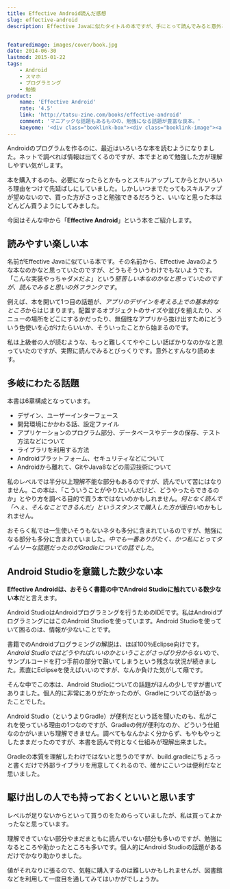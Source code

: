 ```yaml
---
title: Effective Android読んだ感想
slug: effective-android
description: Effective Javaに似たタイトルの本ですが、手にとって読んでみると意外とフランクな感じの面白い本でした。内容の難易度が平易なものから極端に難解なものまでいろいろですが、個人的にGradle関連の話題が非常に勉強になりました。


featuredimage: images/cover/book.jpg
date: 2014-06-30
lastmod: 2015-01-22
tags: 
    - Android
    - スマホ
    - プログラミング
    - 勉強
product:
    name: 'Effective Android'
    rate: '4.5'
    link: 'http://tatsu-zine.com/books/effective-android'
    comment: 'マニアックな話題もあるものの、勉強になる話題が豊富な良本。'
    kaeyome: '<div class="booklink-box"><div class="booklink-image"><a href="http://www.amazon.co.jp/exec/obidos/asin/4844335340/illusionspace-22/" rel="nofollow" target="_blank"><img src="https://ecx.images-amazon.com/images/I/41CE7ad4jUL._SL160_.jpg" style="border: none;" /></a></div><div class="booklink-info"><div class="booklink-name"><a href="http://www.amazon.co.jp/exec/obidos/asin/4844335340/illusionspace-22/" rel="nofollow" target="_blank">Effective Android</a><div class="booklink-powered-date">posted with <a href="http://yomereba.com" rel="nofollow" target="_blank">ヨメレバ</a></div></div><div class="booklink-detail">TechBooster,小太刀御禄,出村成和,重田大助,西岡靖代,宮川大輔,柏本和俊,あんざいゆき,八木俊広,木村尭海,小林慎治,有山圭二,中西良明,わかめ まさひろ,新井祐一,桝井草介,久郷達也,寺園聖文,shige0501,山下智樹,前田章博,秋葉ちひろ,末広尚義,中澤慧,日高正博,塚田翔也,井形圭介,中川幸哉,山崎誠,山下武志,なまそで,橋爪香織,さとうかずのり,l_b__ インプレスジャパン 2014-01-17    </div><div class="booklink-link2"><div class="shoplinkamazon"><a href="http://www.amazon.co.jp/exec/obidos/asin/4844335340/illusionspace-22/" rel="nofollow" target="_blank" title="アマゾン" >Amazonで購入</a></div><div class="shoplinkrakuten"><a href="http://hb.afl.rakuten.co.jp/hgc/11acbc01.369b1bf6.11acbc02.cabf9fe9/?pc=http%3A%2F%2Fbooks.rakuten.co.jp%2Frb%2F12618244%2F%3Fscid%3Daf_ich_link_urltxt%26m%3Dhttp%3A%2F%2Fm.rakuten.co.jp%2Fev%2Fbook%2F" rel="nofollow" target="_blank" title="楽天ブックス" >楽天ブックスで購入</a></div></div></div><div class="booklink-footer"></div></div>'
---
```


Androidのプログラムを作るのに、最近はいろいろな本を読むようになりました。ネットで調べれば情報は出てくるのですが、本でまとめて勉強した方が理解しやすい気がします。

本を購入するのも、必要になったらとかもっとスキルアップしてからとかいろいろ理由をつけて先延ばしにしていました。しかしいつまでたってもスキルアップが望めないので、買った方がさっさと勉強できるだろうと、いいなと思った本はどんどん買うようにしてみました。

今回はそんな中から「<strong>Effective Android</strong>」という本をご紹介します。


## 読みやすい楽しい本


名前がEffective Javaに似ている本です。その名前から、Effective Javaのような本なのかなと思っていたのですが、どうもそういうわけでもないようです。「こんな実装やっちゃダメだよ」という<em>堅苦しい本なのかなと思っていたのですが、読んでみると思いの外フランクです</em>。

例えば、本を開いて1つ目の話題が、<em>アプリのデザインを考える上での基本的なところ</em>からはじまります。配置するオブジェクトのサイズや並びを揃えたり、メニューの場所をどこにするかだったり、無個性なアプリから抜け出すためにどういう色使いを心がけたらいいか、そういったことから始まるのです。

私は上級者の人が読むような、もっと難しくてややこしい話ばかりなのかなと思っていたのですが、実際に読んでみるとびっくりです。意外とすんなり読めます。


## 多岐にわたる話題


本書は6章構成となっています。

<ul>
<li>デザイン、ユーザーインターフェース</li>
<li>開発環境にかかわる話、設定ファイル</li>
<li>アプリケーションのプログラム部分、データベースやデータの保存、テスト方法などについて</li>
<li>ライブラリを利用する方法</li>
<li>Androidプラットフォーム、セキュリティなどについて</li>
<li>Androidから離れて、GitやJava8などの周辺技術について</li>
</ul>

私のレベルでは半分以上理解不能な部分もあるのですが、読んでいて苦にはなりません。この本は、「こういうことがやりたいんだけど、どうやったらできるのか」とやり方を調べる目的で買う本ではないのかもしれません。<em>何となく読んで「へぇ、そんなことできるんだ」というスタンスで購入した方が面白い</em>のかもしれません。

おそらく私では一生使いそうもないネタも多分に含まれているのですが、勉強になる部分も多分に含まれていました。<em>中でも一番ありがたく、かつ私にとってタイムリーな話題だったのがGradleについての話でした</em>。


## Android Studioを意識した数少ない本


<strong>Effective Androidは、おそらく書籍の中でAndroid Studioに触れている数少ない本</strong>だと言えます。

Android StudioはAndroidプログラミングを行うためのIDEです。私はAndroidプログラミングにはこのAndroid Studioを使っています。Android Studioを使っていて困るのは、情報が少ないことです。

書籍でのAndroidプログラミングの解説は、ほぼ100％Eclipse向けです。<em>Android Studioではどうやればいいのかということがさっぱり分からない</em>ので、サンプルコードを打つ手前の部分で躓いてしまうという残念な状況が続きました。素直にEclipseを使えばいいのですが、なんか負けた気がして癪です。

そんな中でこの本は、Android Studioについての話題がほんの少しですが書いてありました。個人的に非常にありがたかったのが、Gradleについての話があったことでした。

Android Studio（というよりGradle）が便利だという話を聞いたのも、私がこれを使っている理由の1つなのですが、Gradleの何が便利なのか、どういう仕組なのかがいまいち理解できません。調べてもなんかよく分からず、もやもやっとしたままだったのですが、本書を読んで何となく仕組みが理解出来ました。

Gradleの本質を理解したわけではないと思うのですが、build.gradleにちょろっと書くだけで外部ライブラリを用意してくれるので、確かにこいつは便利だなと思いました。


## 駆け出しの人でも持っておくといいと思います


レベルが足りないからといって買うのをためらっていましたが、私は買ってよかったなと思っています。

理解できていない部分やまだまともに読んでいない部分も多いのですが、勉強になるところや助かったところも多いです。個人的にAndroid Studioの話題があるだけでかなり助かりました。

値がそれなりに張るので、気軽に購入するのは難しいかもしれませんが、図書館などを利用して一度目を通してみてはいかがでしょうか。


  